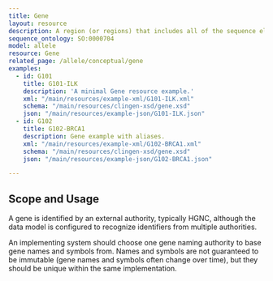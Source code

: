 ```yaml
---
title: Gene
layout: resource
description: A region (or regions) that includes all of the sequence elements necessary to encode a functional transcript. A gene may include regulatory regions, transcribed regions and/or other functional sequence regions.
sequence_ontology: SO:0000704
model: allele
resource: Gene
related_page: /allele/conceptual/gene
examples:
  - id: G101
    title: G101-ILK
    description: 'A minimal Gene resource example.'
    xml: "/main/resources/example-xml/G101-ILK.xml"
    schema: "/main/resources/clingen-xsd/gene.xsd"
    json: "/main/resources/example-json/G101-ILK.json"
  - id: G102
    title: G102-BRCA1
    description: Gene example with aliases.
    xml: "/main/resources/example-xml/G102-BRCA1.xml"
    schema: "/main/resources/clingen-xsd/gene.xsd"
    json: "/main/resources/example-json/G102-BRCA1.json"

---
```



Scope and Usage
---------------

A gene is identified by an external authority, typically HGNC, although the data model is configured to recognize identifiers from multiple authorities.

An implementing system should choose one gene naming authority to base gene names and symbols from. Names and symbols are not guaranteed to be immutable (gene names and symbols often change over time), but they should be unique within the same implementation.



